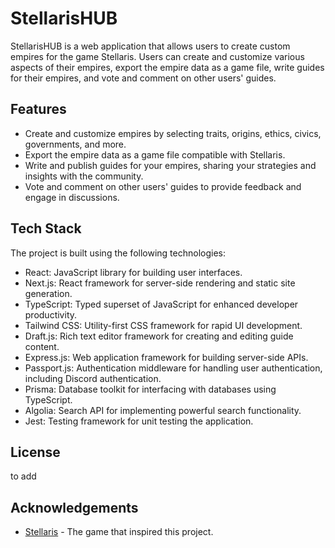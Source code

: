 # StellarisHUB

StellarisHUB is a web application that allows users to create custom empires for the game Stellaris. Users can create and customize various aspects of their empires, export the empire data as a game file, write guides for their empires, and vote and comment on other users' guides.

## Features

- Create and customize empires by selecting traits, origins, ethics, civics, governments, and more.
- Export the empire data as a game file compatible with Stellaris.
- Write and publish guides for your empires, sharing your strategies and insights with the community.
- Vote and comment on other users' guides to provide feedback and engage in discussions.

## Tech Stack

The project is built using the following technologies:

- React: JavaScript library for building user interfaces.
- Next.js: React framework for server-side rendering and static site generation.
- TypeScript: Typed superset of JavaScript for enhanced developer productivity.
- Tailwind CSS: Utility-first CSS framework for rapid UI development.
- Draft.js: Rich text editor framework for creating and editing guide content.
- Express.js: Web application framework for building server-side APIs.
- Passport.js: Authentication middleware for handling user authentication, including Discord authentication.
- Prisma: Database toolkit for interfacing with databases using TypeScript.
- Algolia: Search API for implementing powerful search functionality.
- Jest: Testing framework for unit testing the application.

## License

to add

## Acknowledgements

- [Stellaris](https://www.paradoxinteractive.com/games/stellaris/about) - The game that inspired this project.
